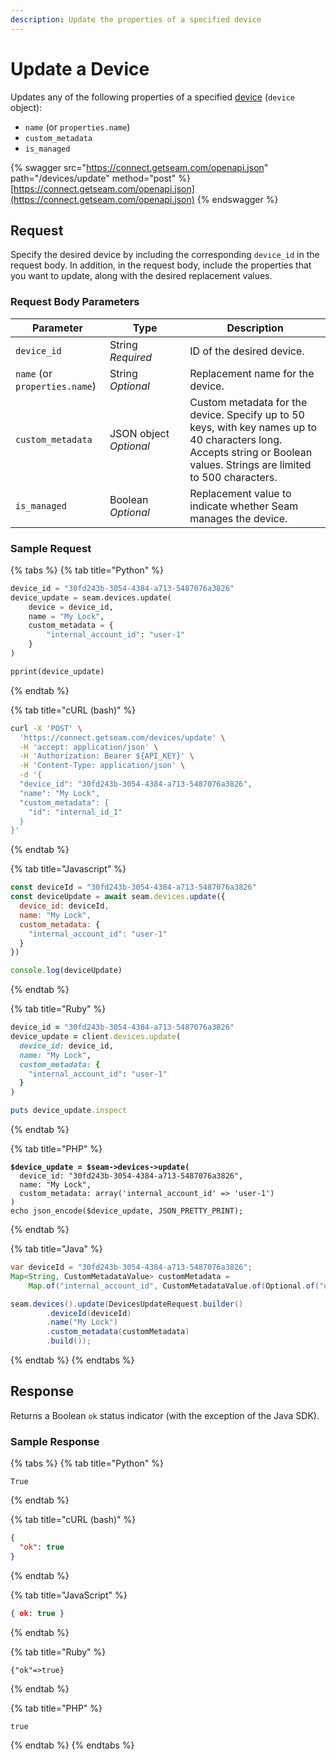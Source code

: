 ```yaml
---
description: Update the properties of a specified device
---
```


# Update a Device

Updates any of the following properties of a specified [device](../../core-concepts/devices.md) (`device` object):

* `name` (or `properties.name`)
* `custom_metadata`
* `is_managed`

{% swagger src="https://connect.getseam.com/openapi.json" path="/devices/update" method="post" %}
[https://connect.getseam.com/openapi.json](https://connect.getseam.com/openapi.json)
{% endswagger %}

## Request

Specify the desired device by including the corresponding `device_id` in the request body. In addition, in the request body, include the properties that you want to update, along with the desired replacement values.

### Request Body Parameters

<table><thead><tr><th>Parameter</th><th width="112.33333333333331">Type</th><th>Description</th></tr></thead><tbody><tr><td><code>device_id</code></td><td>String<br><em>Required</em></td><td>ID of the desired device.</td></tr><tr><td><code>name</code> (or <code>properties.name</code>)</td><td>String<br><em>Optional</em></td><td>Replacement name for the device.</td></tr><tr><td><code>custom_metadata</code></td><td>JSON object<br><em>Optional</em></td><td>Custom metadata for the device. Specify up to 50 keys, with key names up to 40 characters long. Accepts string or Boolean values. Strings are limited to 500 characters.</td></tr><tr><td><code>is_managed</code></td><td>Boolean<br><em>Optional</em></td><td>Replacement value to indicate whether Seam manages the device.</td></tr></tbody></table>

### Sample Request

{% tabs %}
{% tab title="Python" %}
```python
device_id = "30fd243b-3054-4384-a713-5487076a3826"
device_update = seam.devices.update(
    device = device_id,
    name = "My Lock",
    custom_metadata = {
        "internal_account_id": "user-1"
    }
)

pprint(device_update)
```
{% endtab %}

{% tab title="cURL (bash)" %}
```bash
curl -X 'POST' \
  'https://connect.getseam.com/devices/update' \
  -H 'accept: application/json' \
  -H 'Authorization: Bearer ${API_KEY}' \
  -H 'Content-Type: application/json' \
  -d '{
  "device_id": "30fd243b-3054-4384-a713-5487076a3826",
  "name": "My Lock",
  "custom_metadata": {
    "id": "internal_id_1"
  }
}'
```
{% endtab %}

{% tab title="Javascript" %}
```javascript
const deviceId = "30fd243b-3054-4384-a713-5487076a3826"
const deviceUpdate = await seam.devices.update({
  device_id: deviceId,
  name: "My Lock",
  custom_metadata: {
    "internal_account_id": "user-1"
  }
})

console.log(deviceUpdate)
```
{% endtab %}

{% tab title="Ruby" %}
```ruby
device_id = "30fd243b-3054-4384-a713-5487076a3826"
device_update = client.devices.update(
  device_id: device_id,
  name: "My Lock",
  custom_metadata: {
    "internal_account_id": "user-1"
  }
)

puts device_update.inspect
```
{% endtab %}

{% tab title="PHP" %}
<pre class="language-php"><code class="lang-php"><strong>$device_update = $seam->devices->update(
</strong>  device_id: "30fd243b-3054-4384-a713-5487076a3826",
  name: "My Lock",
  custom_metadata: array('internal_account_id' => 'user-1')
)
echo json_encode($device_update, JSON_PRETTY_PRINT);
</code></pre>
{% endtab %}

{% tab title="Java" %}
```java
var deviceId = "30fd243b-3054-4384-a713-5487076a3826";
Map<String, CustomMetadataValue> customMetadata =
    Map.of("internal_account_id", CustomMetadataValue.of(Optional.of("user-1")));

seam.devices().update(DevicesUpdateRequest.builder()
        .deviceId(deviceId)
        .name("My Lock")
        .custom_metadata(customMetadata)
        .build());
```
{% endtab %}
{% endtabs %}

## Response

Returns a Boolean `ok` status indicator (with the exception of the Java SDK).

### Sample Response

{% tabs %}
{% tab title="Python" %}
```
True
```
{% endtab %}

{% tab title="cURL (bash)" %}
```json
{
  "ok": true
}
```
{% endtab %}

{% tab title="JavaScript" %}
```json
{ ok: true }
```
{% endtab %}

{% tab title="Ruby" %}
```
{"ok"=>true}
```
{% endtab %}

{% tab title="PHP" %}
```
true
```
{% endtab %}
{% endtabs %}
